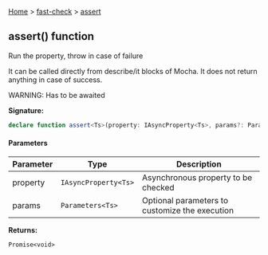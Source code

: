 [Home](/) &gt; [fast-check](../fast-check.md) &gt; [assert](assert_1.md)

## assert() function

Run the property, throw in case of failure

It can be called directly from describe/it blocks of Mocha. It does not return anything in case of success.

WARNING: Has to be awaited

<b>Signature:</b>

```typescript
declare function assert<Ts>(property: IAsyncProperty<Ts>, params?: Parameters<Ts>): Promise<void>;
```

#### Parameters

|  Parameter | Type | Description |
|  --- | --- | --- |
|  property | <code>IAsyncProperty&lt;Ts&gt;</code> | Asynchronous property to be checked |
|  params | <code>Parameters&lt;Ts&gt;</code> | Optional parameters to customize the execution |

<b>Returns:</b>

`Promise<void>`

